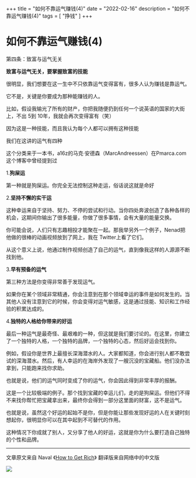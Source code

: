 +++
title = "如何不靠运气赚钱(4)"
date = "2022-02-16"
description = "如何不靠运气赚钱(4)"
tags = [
    "挣钱"
]
+++

# 如何不靠运气赚钱(4)
第四条：致富与运气无关

**致富与运气无关，要掌握致富的技能**

很明显，我们想要在这一生中不只依靠运气变得富有，很多人认为赚钱是靠运气。

它不是，关键是你要成为那种能赚钱的人。

比如，假设我输光了所有的财产，你把我随便扔到任何一个说英语的国家的大街上，不出 5到 10年，我就会再次变得富有（笑）

因为这是一种技能，而且我认为每个人都可以拥有这种技能

我们在这讲的运气有四种

这个分类来于一本书，a16z的马克·安德森（MarcAndreessen）在Pmarca.com这个博客中曾经提到过  

1.**狗屎运**

第一种就是狗屎运。你完全无法控制这种走运，俗话说这就是命好
  
2.**坚持不懈的实干运**

这种幸运来自于坚持、努力、不停的尝试和行动。当你四处奔波创造了各种各样的机会，这期间你输出了很多能量，你做了很多事情，会有大量的能量交换。

你可能会说，人们只有志趣相投才能聚在一起。那我举另外一个例子，Nenad把他做的很棒的动画视频放到了网上，我在 Twitter上看了它们。

从这个意义上说，他通过制作视频创造了自己的运气，直到像我这样的人源源不断找到他。  

3.**早有预备的运气**

第三种方法是你变得非常善于发现运气。

如果你在某个领域非常精通，你会注意到在那个领域幸运的事件是如何发生的。当其他人没有注意到它的时候，你会变得对运气敏感，这是通过技能、知识和工作经验的积累达成的。  

4.**独特的人格给你带来的好运**  

最后一种运气是最奇怪、最艰难的一种，但这就是我们要讨论的。在这里，你建立了一个独特的人格，一个独特的品牌，一个独特的心态，然后好运会找到你。

例如，假设你是世界上最擅长深海潜水的人。大家都知道，你会进行别人都不敢尝试的深海潜水。然后，有人幸运的在海岸外发现了一艘沉没的宝藏船。他们没办法拿到，只能跑来找你求助。

也就是说，他们的运气同时变成了你的运气，你会因此得到非常丰厚的报酬。

这是一个比较极端的例子。那个找到宝藏的幸运儿们，走的是狗屎运。但他们不得不来找你帮忙把宝藏拿出来，最终你会得到一部分这里面的财富，这不是运气。

也就是说，虽然这个好运的起始不是你，但是你能让那些发现好运的人在关键时刻想起你，很明显你可以在其中起到不可替代的作用。

这种情况下你成就了别人，又分享了他人的好运，这就是你为什么要打造自己独特的个性和品牌。

---
文章原文来自 Naval 《[How to Get Rich](https://nav.al/rich)》
翻译版来自网络中的中文版

![](https://s2.loli.net/2022/02/15/Io2mbwxMSgDnuUp.png)
